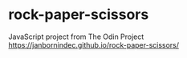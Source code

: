 # rock-paper-scissors
JavaScript project from The Odin Project
https://janbornindec.github.io/rock-paper-scissors/
